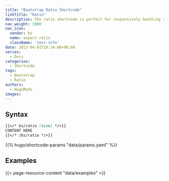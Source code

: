 ```yaml
---
title: "Bootstrap Ratio Shortcode"
linkTitle: "Ratio"
description: The ratio shortcode is perfect for responsively handling video or slideshow embeds based on the width of the parent.
nav_weight: 1000
nav_icon:
  vendor: bs
  name: aspect-ratio
  className: 'text-info'
date: 2023-04-01T18:34:06+08:00
series:
  - Docs
categories:
  - Shortcode
tags:
  - Bootstrap
  - Ratio
authors:
  - HugoMods
images:
---
```


## Syntax

```markdown
{{</* bs/ratio [size] */>}}
CONTENT HERE
{{</* /bs/ratio */>}}
```

{{% hugo/shortcode-params "data/params.yaml" %}}

## Examples

{{< page-resource-content "data/examples" >}}
